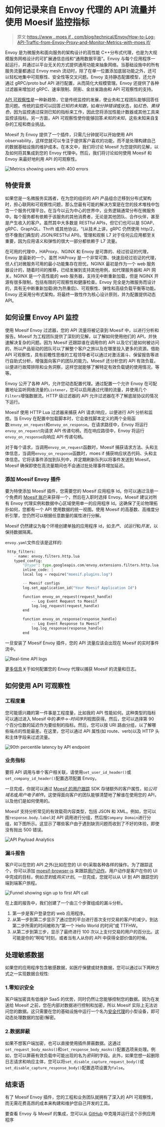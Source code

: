 # 如何记录来自 Envoy 代理的 API 流量并使用 Moesif 监控指标

> 原文:[https://www . moes if . com/blog/technical/Envoy/How-to-Log-API-Traffic-from-Envoy-Proxy-and-Monitor-Metrics-with-moes if/](https://www.moesif.com/blog/technical/envoy/How-to-Log-API-Traffic-from-Envoy-Proxy-and-Monitor-Metrics-with-Moesif/)

Envoy 是为微服务和面向服务的架构设计的高性能 C++分布式代理，也是为大规模服务网格设计的可扩展通信总线和“通用数据平面”。Envoy 与每个应用程序一起运行，并通过以平台无关的方式提供通用功能来抽象网络。当基础设施中的所有服务流量都通过 Envoy mesh 流动时，除了在单一位置添加底层功能之外，还可以轻松地集中可观察性、安全性等交叉问题。Envoy 支持静态配置模型，还允许通过 gRPC/proto buf API 进行配置，从而简化大规模管理。Envoy 还提供了各种过滤器来增加对 gRPC、速率限制、阴影、金丝雀路由和 API 可观察性的支持。

[API 可观察性](/blog/api-engineering/api-observability/What-is-API-Observability/)是一种新趋势，它是传统监控的发展，使业务和工程团队能够回答任意问题。传统的监控可以回答*已知的未知数*，如*每分钟错误*或状态，如*红色、黄绿色*，因为监控通过探测已知的指标来工作，因此您将添加性能计数器或其他工具来监控该指标。另一方面，API 可观察性使你能够回答*未知的未知*，这些未知来自复杂的工程和商业挑战。

Moesif 为 Envoy 提供了一个插件，只需几分钟就可以开始使用 API observability，这样您就可以专注于提供客户喜欢的功能，而不是处理构建自己的数据基础设施的维护成本。在本文中，我们将讨论 Moesif 为您提供的见解，以及如何将其集成到您的 Envoy 代理中。然后，我们将讨论如何使用 Moesif 和 Envoy 来最好地利用 API 的可观察性。

![Metrics showing users with 400 errors](img/cf0a233ba85ee15d5bfda3767c117b63.png)

## 特使背景

如果您是一名微服务实践者，在为您的组织的 API 产品组合迁移到分布式架构时，担心联网和可观察性问题，那么您最有可能的解决方案是在您的技术堆栈中包含一个服务代理平台。在当今以云为中心的世界中，业务逻辑通常分布在微服务中。每个服务都有依赖于该服务的其他消费者，无论是其他团队、合作伙伴，甚至是产生收入的客户。虽然其中大多数是 RESTful APIs，但它们也可以是 SOAP、gRPC、GraphQL、Thrift 或其他协议。“(从技术上讲，gRPC 仍然使用 http/2，但不像我们典型的 JSON/RESTful API)。管理和观察 L7 对于任何云应用都至关重要，因为应用语义和弹性的很大一部分都依赖于 L7 流量。

在可用的代理中，HAProxy、NGINX 和 Envoy 是可靠的、经过验证的代理，Envoy 是最新的一个。虽然 HAProxy 是一个非常可靠、快速且经过验证的代理，但人们对微服务可用的最小功能集存在担忧。NGINX 最初是作为一个 web 服务器设计的，随着时间的推移，已经发展到支持其他用例，如代理服务器和 API 网关。NGINX 是一个高性能的 web 服务器，支持无中断重新加载，但是 NGINX 开源有很多限制，包括有限的可观察性和健康检查。Envoy 完全是为微服务而设计的，具有无中断重新加载(称为热重启)、可观察性、弹性和高级负载平衡等功能。Envoy 还采用分布式架构，将最终一致性作为核心设计原则，并为配置提供动态 API。

## 如何设置 Envoy API 监控

使用 Moesif Envoy 过滤器，您的 API 流量将被记录到 Moesif 中，以进行分析和报告。Moesif 为工程团队提供了深刻的见解，以了解如何使用他们的 API，并快速解决复杂的问题。因为 Moesif 还跟踪谁在调用你的 API 以及它们是如何被访问的，所以产品驱动的团队可以了解整个客户之旅以及在哪里投入更多的资源。借助 API 可观察性，具有前瞻性思维的工程领导者可以通过对激活漏斗、保留报告等进行自助式分析，增强面向客户的团队的能力。Moesif 还分析您的 API 有效负载，以便进行故障排除和业务洞察，这样您就能够了解特定有效负载键的使用情况，等等。

Envoy 公开了各种 API，允许您动态配置代理。通过配置一个允许 Envoy 在可配置地址监听网络流量的`Listener`，您可以启用通过代理的流量，并使用几个`Filters`增强数据流。HTTP 级过滤器的 API 允许过滤器在不了解底层协议的情况下运行。

Moesif 使用 HTTP Lua 过滤器来捕获 API 请求/响应，以便进行 API 分析和监控。当 Envoy 在配置中加载脚本时，它会查找脚本定义的两个全局函数:`envoy_on_request`和`envoy_on_response`。在请求路径中，Envoy 将运行`envoy_on_request`向请求 API 传递句柄，而在响应路径中，Envoy 将运行`envoy_on_response`向响应 API 传递句柄。

对于每个请求，当调用`envoy_on_request`函数时，Moesif 捕获请求方法、头和主体信息，当调用`envoy_on_response`函数时，moes if 捕获响应状态代码、头和主体信息。它将该事件添加到队列中，并定期刷新队列以将事件发送到 Moesif。Moesif 确保即使在高流量期间也不会通过批处理事件增加延迟。

### 添加 Moesif Envoy 插件

要为特使添加 Moesif 插件，您需要您的 Moesif 应用程序 Id。你可以通过注册一个免费的 [Moesif 账户](https://www.moesif.com)来获得一个，然后在入职时选择 Envoy。Moesif 建议对所有 Envoy 代理实例和数据中心区域使用单一的应用程序 Id。这确保了无论物理拓扑如何，您都有一个 API 使用数据的统一视图。使用 Moesif 的高基数、高维度分析引擎，您仍然可以根据任意数量的属性进行分解。

Moesif 仍然建议为每个环境创建单独的应用程序 id，如*生产*、*试运行*和*开发*，以保持数据隔离。

`envoy.yaml`文件应该是这样的:

```py
 http_filters:
    - name: envoy.filters.http.lua
    typed_config:
        "@type": type.googleapis.com/envoy.extensions.filters.http.lua.v3.Lua
        inline_code: |
        local log = require("moesif.plugins.log")

        -- Moesif configs
        log.set_application_id("Your Moesif Application Id")

        function envoy_on_request(request_handle)
            -- Log Event Request to Moesif
            log.log_request(request_handle)
        end

        function envoy_on_response(response_handle)
            -- Log Event Response to Moesif
            log.log_response(response_handle)
        end 
```

一旦安装了 Moesif Envoy 插件，您的 API 流量应该会出现在 Moesif 的实时事件流中。

![Real-time API logs](img/3b19552ff953983231af1e85b9d352fa.png)

[更多信息](https://www.moesif.com/docs/server-integration/envoy-proxy/)关于如何配置您的 Envoy 代理以捕获 Moesif 的流量和日志。

## 如何使用 API 可观察性

### 工程度量

您可能感兴趣的第一件事是工程度量，比如我的 API 性能如何。这种类型的指标可以通过进入 Moesif 中的*事件*->-*时间序列*视图获得。然后，您可以选择第 90 个百分位数的延迟作为要绘制的指标。然后，您可以按 URI 路由分组，以了解哪些端点的性能最差。在这里，您可以通过 API 属性(如 route、verb)以及 HTTP 头和主体字段来过滤流量。

![90th percentile latency by API endpoint](img/1f5a1d7df40bdee9162936f47b9c18f4.png)

### 业务指标

要将 API 调用与单个客户相关联，请使用`set_user_id_header()`或`set_company_id_header()`配置选项配置 Envoy。

一旦完成，你就可以通过 [Moesif 的用户跟踪](https://www.moesif.com/implementation/track-user-behaviors-with-browser?platform=browser) SDK 存储额外的客户属性，如*公司域名*或*用户电子邮件*。这使得面向客户的团队能够清楚地了解谁在使用您的 API，以及他们是如何使用的。

Moesif 支持分析常见的有效载荷内容类型，包括 JSON 和 XML。例如，您可以按`response.body.label`对 API 调用进行分组，然后按`Company Domain`进行分组，如下图所示。这显示了哪些客户由于遇到缺货问题而收到了不好的体验，即使没有抛出 500 错误。

![API Payload Analytics](img/4d10c85a8232aa0c8a0a3141bedf11a4.png)

### 漏斗报告

客户可以在您的 API 之外(比如在您的 UI 中)采取各种各样的操作。为了跟踪这个，你可以添加 [moesif-browser-js](https://www.moesif.com/implementation/track-user-behaviors-with-browser?platform=browser) 来跟踪[用户动作](https://www.moesif.com/docs/getting-started/user-actions/)。用户动作是客户在你的 UI 中完成的目标，例如*签到*或*购买计划*。一旦完成，您就可以从 UI 到 API 跟踪您的端到端客户旅程。

![Funnel showing sign up to first API call](img/a6100bd3e143d4bf71049f29f07a2587.png)

在上面的报告中，我们创建了一个由三个步骤组成的漏斗分析。

1.  第一步是客户登录您的 web 应用程序。
2.  从第一步到第二步显示了通过您的平台进行首次支付交易的客户的减少。到达第二步所需的时间被称为“第一个 Hello World 的时间”或 TTFHW。
3.  从第二步到第三步，显示了最终进行 100 次以上支付交易的用户的百分比。这可能是你的“啊哈”时刻，或者当有人从你的 API 中获得全部价值的时候。

## 处理敏感数据

如果您的应用程序包含敏感数据，如医疗保健或财务数据，您可以通过以下两种方式之一实现数据合规性:

### 1.零知识安全

客户端加密具有低维护 SaaS 的优势，同时仍然让您能够控制您的数据。因为在发送给 Moesif 之前，您在内部对数据进行控制和加密，所以 Moesif 实际上无法访问您的数据。这只需要在您的基础设施中运行一个名为[安全代理](https://www.moesif.com/docs/platform/secure-proxy/)的小型设备，即可动态处理数据的加密/解密。

### 2.数据屏蔽

如果不想客户端加密，也可以直接使用插件屏蔽数据。这通过`set_request_body_masks()`和`set_response_body_masks()`配置选项来处理。例如，您可以屏蔽有效负载中可能出现的名为*密码*的字段。此外，如果您想一起删除日志请求和响应主体，您可以将`set_disable_capture_request_body()`或`set_disable_capture_response_body()`配置选项设置为`false`。

## 结束语

有了 Moesif Envoy 插件，您的工程和业务团队就拥有了深入的 API 可观察性，而无需花费高昂的成本来构建和维护您自己开发的工具。

要查看 Envoy 与 Moesif 的集成，您可以从 [GitHub](https://github.com/Moesif/moesif-envoy-plugin/tree/master/example) 中克隆并运行这个示例应用程序